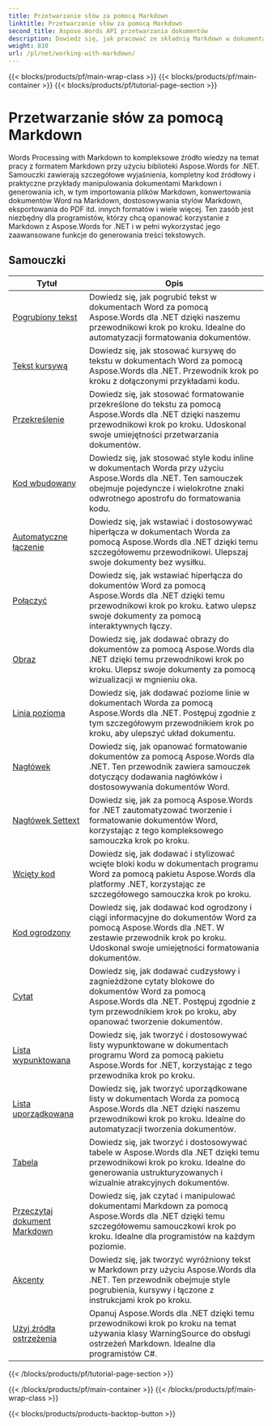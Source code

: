 ```yaml
---
title: Przetwarzanie słów za pomocą Markdown
linktitle: Przetwarzanie słów za pomocą Markdown
second_title: Aspose.Words API przetwarzania dokumentów
description: Dowiedz się, jak pracować ze składnią Markdown w dokumentach programu Word za pomocą pakietu Aspose.Words dla platformy .NET, korzystając z tych samouczków krok po kroku i przykładów praktycznych.
weight: 810
url: /pl/net/working-with-markdown/
---
```


{{< blocks/products/pf/main-wrap-class >}}
{{< blocks/products/pf/main-container >}}
{{< blocks/products/pf/tutorial-page-section >}}

# Przetwarzanie słów za pomocą Markdown


Words Processing with Markdown to kompleksowe źródło wiedzy na temat pracy z formatem Markdown przy użyciu biblioteki Aspose.Words for .NET. Samouczki zawierają szczegółowe wyjaśnienia, kompletny kod źródłowy i praktyczne przykłady manipulowania dokumentami Markdown i generowania ich, w tym importowania plików Markdown, konwertowania dokumentów Word na Markdown, dostosowywania stylów Markdown, eksportowania do PDF itd. innych formatów i wiele więcej. Ten zasób jest niezbędny dla programistów, którzy chcą opanować korzystanie z Markdown z Aspose.Words for .NET i w pełni wykorzystać jego zaawansowane funkcje do generowania treści tekstowych.

 ## Samouczki
| Tytuł | Opis |
| --- | --- |
| [Pogrubiony tekst](./bold-text/) | Dowiedz się, jak pogrubić tekst w dokumentach Word za pomocą Aspose.Words dla .NET dzięki naszemu przewodnikowi krok po kroku. Idealne do automatyzacji formatowania dokumentów. |
| [Tekst kursywą](./italic-text/) | Dowiedz się, jak stosować kursywę do tekstu w dokumentach Word za pomocą Aspose.Words dla .NET. Przewodnik krok po kroku z dołączonymi przykładami kodu. |
| [Przekreślenie](./strikethrough/) | Dowiedz się, jak stosować formatowanie przekreślone do tekstu za pomocą Aspose.Words dla .NET dzięki naszemu przewodnikowi krok po kroku. Udoskonal swoje umiejętności przetwarzania dokumentów. |
| [Kod wbudowany](./inline-code/) | Dowiedz się, jak stosować style kodu inline w dokumentach Worda przy użyciu Aspose.Words dla .NET. Ten samouczek obejmuje pojedyncze i wielokrotne znaki odwrotnego apostrofu do formatowania kodu. |
| [Automatyczne łączenie](./autolink/) | Dowiedz się, jak wstawiać i dostosowywać hiperłącza w dokumentach Worda za pomocą Aspose.Words dla .NET dzięki temu szczegółowemu przewodnikowi. Ulepszaj swoje dokumenty bez wysiłku. |
| [Połączyć](./link/) | Dowiedz się, jak wstawiać hiperłącza do dokumentów Word za pomocą Aspose.Words dla .NET dzięki temu przewodnikowi krok po kroku. Łatwo ulepsz swoje dokumenty za pomocą interaktywnych łączy. |
| [Obraz](./image/) | Dowiedz się, jak dodawać obrazy do dokumentów za pomocą Aspose.Words dla .NET dzięki temu przewodnikowi krok po kroku. Ulepsz swoje dokumenty za pomocą wizualizacji w mgnieniu oka. |
| [Linia pozioma](./horizontal-rule/) | Dowiedz się, jak dodawać poziome linie w dokumentach Worda za pomocą Aspose.Words dla .NET. Postępuj zgodnie z tym szczegółowym przewodnikiem krok po kroku, aby ulepszyć układ dokumentu. |
| [Nagłówek](./heading/) | Dowiedz się, jak opanować formatowanie dokumentów za pomocą Aspose.Words dla .NET. Ten przewodnik zawiera samouczek dotyczący dodawania nagłówków i dostosowywania dokumentów Word. |
| [Nagłówek Settext](./setext-heading/) | Dowiedz się, jak za pomocą Aspose.Words for .NET zautomatyzować tworzenie i formatowanie dokumentów Word, korzystając z tego kompleksowego samouczka krok po kroku. |
| [Wcięty kod](./indented-code/) | Dowiedz się, jak dodawać i stylizować wcięte bloki kodu w dokumentach programu Word za pomocą pakietu Aspose.Words dla platformy .NET, korzystając ze szczegółowego samouczka krok po kroku. |
| [Kod ogrodzony](./fenced-code/) | Dowiedz się, jak dodawać kod ogrodzony i ciągi informacyjne do dokumentów Word za pomocą Aspose.Words dla .NET. W zestawie przewodnik krok po kroku. Udoskonal swoje umiejętności formatowania dokumentów. |
| [Cytat](./quote/) | Dowiedz się, jak dodawać cudzysłowy i zagnieżdżone cytaty blokowe do dokumentów Word za pomocą Aspose.Words dla .NET. Postępuj zgodnie z tym przewodnikiem krok po kroku, aby opanować tworzenie dokumentów. |
| [Lista wypunktowana](./bulleted-list/) | Dowiedz się, jak tworzyć i dostosowywać listy wypunktowane w dokumentach programu Word za pomocą pakietu Aspose.Words for .NET, korzystając z tego przewodnika krok po kroku. |
| [Lista uporządkowana](./ordered-list/) | Dowiedz się, jak tworzyć uporządkowane listy w dokumentach Worda za pomocą Aspose.Words dla .NET dzięki naszemu przewodnikowi krok po kroku. Idealne do automatyzacji tworzenia dokumentów. |
| [Tabela](./table/) | Dowiedz się, jak tworzyć i dostosowywać tabele w Aspose.Words dla .NET dzięki temu przewodnikowi krok po kroku. Idealne do generowania ustrukturyzowanych i wizualnie atrakcyjnych dokumentów. |
| [Przeczytaj dokument Markdown](./read-markdown-document/) | Dowiedz się, jak czytać i manipulować dokumentami Markdown za pomocą Aspose.Words dla .NET dzięki temu szczegółowemu samouczkowi krok po kroku. Idealne dla programistów na każdym poziomie. |
| [Akcenty](./emphases/) | Dowiedz się, jak tworzyć wyróżniony tekst w Markdown przy użyciu Aspose.Words dla .NET. Ten przewodnik obejmuje style pogrubienia, kursywy i łączone z instrukcjami krok po kroku. |
| [Użyj źródła ostrzeżenia](./use-warning-source/) | Opanuj Aspose.Words dla .NET dzięki temu przewodnikowi krok po kroku na temat używania klasy WarningSource do obsługi ostrzeżeń Markdown. Idealne dla programistów C#. |
{{< /blocks/products/pf/tutorial-page-section >}}

{{< /blocks/products/pf/main-container >}}
{{< /blocks/products/pf/main-wrap-class >}}

{{< blocks/products/products-backtop-button >}}
